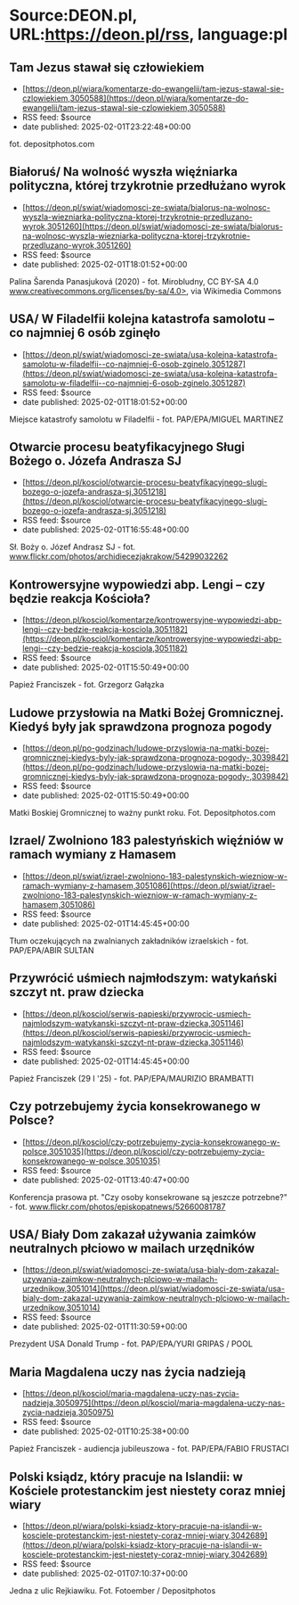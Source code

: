 # Source:DEON.pl, URL:https://deon.pl/rss, language:pl

## Tam Jezus stawał się człowiekiem
 - [https://deon.pl/wiara/komentarze-do-ewangelii/tam-jezus-stawal-sie-czlowiekiem,3050588](https://deon.pl/wiara/komentarze-do-ewangelii/tam-jezus-stawal-sie-czlowiekiem,3050588)
 - RSS feed: $source
 - date published: 2025-02-01T23:22:48+00:00

fot. depositphotos.com

## Białoruś/ Na wolność wyszła więźniarka polityczna, której trzykrotnie przedłużano wyrok
 - [https://deon.pl/swiat/wiadomosci-ze-swiata/bialorus-na-wolnosc-wyszla-wiezniarka-polityczna-ktorej-trzykrotnie-przedluzano-wyrok,3051260](https://deon.pl/swiat/wiadomosci-ze-swiata/bialorus-na-wolnosc-wyszla-wiezniarka-polityczna-ktorej-trzykrotnie-przedluzano-wyrok,3051260)
 - RSS feed: $source
 - date published: 2025-02-01T18:01:52+00:00

Palina Šarenda Panasjuková (2020) - fot. Mirobludny, CC BY-SA 4.0 www.creativecommons.org/licenses/by-sa/4.0>, via Wikimedia Commons

## USA/ W Filadelfii kolejna katastrofa samolotu – co najmniej 6 osób zginęło
 - [https://deon.pl/swiat/wiadomosci-ze-swiata/usa-kolejna-katastrofa-samolotu-w-filadelfii--co-najmniej-6-osob-zginelo,3051287](https://deon.pl/swiat/wiadomosci-ze-swiata/usa-kolejna-katastrofa-samolotu-w-filadelfii--co-najmniej-6-osob-zginelo,3051287)
 - RSS feed: $source
 - date published: 2025-02-01T18:01:52+00:00

Miejsce katastrofy samolotu w Filadelfii - fot. PAP/EPA/MIGUEL MARTINEZ

## Otwarcie procesu beatyfikacyjnego Sługi Bożego o. Józefa Andrasza SJ
 - [https://deon.pl/kosciol/otwarcie-procesu-beatyfikacyjnego-slugi-bozego-o-jozefa-andrasza-sj,3051218](https://deon.pl/kosciol/otwarcie-procesu-beatyfikacyjnego-slugi-bozego-o-jozefa-andrasza-sj,3051218)
 - RSS feed: $source
 - date published: 2025-02-01T16:55:48+00:00

Sł. Boży o. Józef Andrasz SJ - fot. www.flickr.com/photos/archidiecezjakrakow/54299032262

## Kontrowersyjne wypowiedzi abp. Lengi – czy będzie reakcja Kościoła?
 - [https://deon.pl/kosciol/komentarze/kontrowersyjne-wypowiedzi-abp-lengi--czy-bedzie-reakcja-kosciola,3051182](https://deon.pl/kosciol/komentarze/kontrowersyjne-wypowiedzi-abp-lengi--czy-bedzie-reakcja-kosciola,3051182)
 - RSS feed: $source
 - date published: 2025-02-01T15:50:49+00:00

Papież Franciszek - fot. Grzegorz Gałązka

## Ludowe przysłowia na Matki Bożej Gromnicznej. Kiedyś były jak sprawdzona prognoza pogody
 - [https://deon.pl/po-godzinach/ludowe-przyslowia-na-matki-bozej-gromnicznej-kiedys-byly-jak-sprawdzona-prognoza-pogody-,3039842](https://deon.pl/po-godzinach/ludowe-przyslowia-na-matki-bozej-gromnicznej-kiedys-byly-jak-sprawdzona-prognoza-pogody-,3039842)
 - RSS feed: $source
 - date published: 2025-02-01T15:50:49+00:00

Matki Boskiej Gromnicznej to ważny punkt roku. Fot. Depositphotos.com

## Izrael/ Zwolniono 183 palestyńskich więźniów w ramach wymiany z Hamasem
 - [https://deon.pl/swiat/izrael-zwolniono-183-palestynskich-wiezniow-w-ramach-wymiany-z-hamasem,3051086](https://deon.pl/swiat/izrael-zwolniono-183-palestynskich-wiezniow-w-ramach-wymiany-z-hamasem,3051086)
 - RSS feed: $source
 - date published: 2025-02-01T14:45:45+00:00

Tłum oczekujących na zwalnianych zakładników izraelskich - fot. PAP/EPA/ABIR SULTAN

## Przywrócić uśmiech najmłodszym: watykański szczyt nt. praw dziecka
 - [https://deon.pl/kosciol/serwis-papieski/przywrocic-usmiech-najmlodszym-watykanski-szczyt-nt-praw-dziecka,3051146](https://deon.pl/kosciol/serwis-papieski/przywrocic-usmiech-najmlodszym-watykanski-szczyt-nt-praw-dziecka,3051146)
 - RSS feed: $source
 - date published: 2025-02-01T14:45:45+00:00

Papież Franciszek (29 I '25) - fot. PAP/EPA/MAURIZIO BRAMBATTI

## Czy potrzebujemy życia konsekrowanego w Polsce?
 - [https://deon.pl/kosciol/czy-potrzebujemy-zycia-konsekrowanego-w-polsce,3051035](https://deon.pl/kosciol/czy-potrzebujemy-zycia-konsekrowanego-w-polsce,3051035)
 - RSS feed: $source
 - date published: 2025-02-01T13:40:47+00:00

Konferencja prasowa pt. "Czy osoby konsekrowane są jeszcze potrzebne?" - fot. www.flickr.com/photos/episkopatnews/52660081787

## USA/ Biały Dom zakazał używania zaimków neutralnych płciowo w mailach urzędników
 - [https://deon.pl/swiat/wiadomosci-ze-swiata/usa-bialy-dom-zakazal-uzywania-zaimkow-neutralnych-plciowo-w-mailach-urzednikow,3051014](https://deon.pl/swiat/wiadomosci-ze-swiata/usa-bialy-dom-zakazal-uzywania-zaimkow-neutralnych-plciowo-w-mailach-urzednikow,3051014)
 - RSS feed: $source
 - date published: 2025-02-01T11:30:59+00:00

Prezydent USA Donald Trump - fot. PAP/EPA/YURI GRIPAS / POOL

## Maria Magdalena uczy nas życia nadzieją
 - [https://deon.pl/kosciol/maria-magdalena-uczy-nas-zycia-nadzieja,3050975](https://deon.pl/kosciol/maria-magdalena-uczy-nas-zycia-nadzieja,3050975)
 - RSS feed: $source
 - date published: 2025-02-01T10:25:38+00:00

Papież Franciszek - audiencja jubileuszowa - fot. PAP/EPA/FABIO FRUSTACI

## Polski ksiądz, który pracuje na Islandii: w Kościele protestanckim jest niestety coraz mniej wiary
 - [https://deon.pl/wiara/polski-ksiadz-ktory-pracuje-na-islandii-w-kosciele-protestanckim-jest-niestety-coraz-mniej-wiary,3042689](https://deon.pl/wiara/polski-ksiadz-ktory-pracuje-na-islandii-w-kosciele-protestanckim-jest-niestety-coraz-mniej-wiary,3042689)
 - RSS feed: $source
 - date published: 2025-02-01T07:10:37+00:00

Jedna z ulic Rejkiawiku. Fot. Fotoember / Depositphotos

